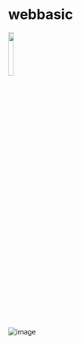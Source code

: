# webbasic

 <img src="https://user-images.githubusercontent.com/88777740/153367902-88632282-7b18-43d0-8192-1f485dadaebe.jpg"  width="15%" height="15%"/>
 
 
 ![image](https://user-images.githubusercontent.com/88777740/153411531-928bb294-64e2-454a-8908-98243d7fa009.png)

